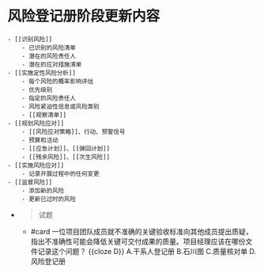 # 风险登记册阶段更新内容
	- [[识别风险]]
		- 已识别的风险清单
		- 潜在的风险责任人
		- 潜在的应对措施清单
	- [[实施定性风险分析]]
		- 每个风险的概率影响评估
		- 优先级别
		- 指定的风险责任人
		- 风险紧迫性信息或风险类别
		- [[观察清单]]
	- [[规划风险应对]]
		- [[风险应对策略]]、行动、预警信号
		- 预算和活动
		- [[应急计划]]、[[弹回计划]]
		- [[残余风险]]、[[次生风险]]
	- [[实施风险应对]]
		- 记录开展过程中的任何变更
	- [[监督风险]]
		- 添加新的风险
		- 更新已过时的风险
- > 试题
	- #card 一位项目团队成员就不准确的关键验收标准向其他成员提出质疑，指出不准确性可能会降低关键可交付成果的质量。项目经理应该在哪份文件记录这个问题？ {{cloze D}}
	  A.干系人登记册
	  B.石川图
	  C.质量核对单
	  D.风险登记册